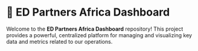 # 🚀 ED Partners Africa Dashboard

Welcome to the **ED Partners Africa Dashboard** repository! This project provides a powerful, centralized platform for managing and visualizing key data and metrics related to our operations.

<!---
EDPARTNERS/EDPARTNERS is a ✨ special ✨ repository because its `README.md` (this file) appears on your GitHub profile.
You can click the Preview link to take a look at your changes.
--->

